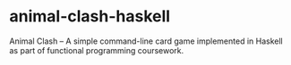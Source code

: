 # animal-clash-haskell
Animal Clash – A simple command-line card game implemented in Haskell as part of functional programming coursework.
